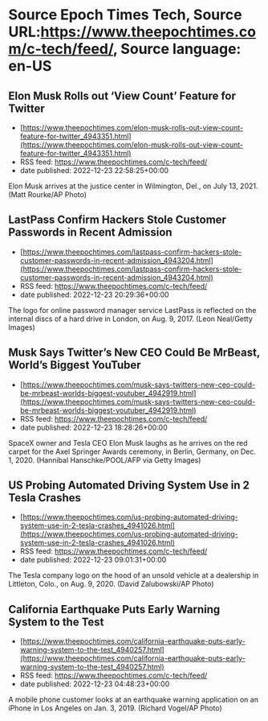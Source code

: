 # Source Epoch Times Tech, Source URL:https://www.theepochtimes.com/c-tech/feed/, Source language: en-US

## Elon Musk Rolls out ‘View Count’ Feature for Twitter
 - [https://www.theepochtimes.com/elon-musk-rolls-out-view-count-feature-for-twitter_4943351.html](https://www.theepochtimes.com/elon-musk-rolls-out-view-count-feature-for-twitter_4943351.html)
 - RSS feed: https://www.theepochtimes.com/c-tech/feed/
 - date published: 2022-12-23 22:58:25+00:00

Elon Musk arrives at the justice center in Wilmington, Del., on July 13, 2021. (Matt Rourke/AP Photo)

## LastPass Confirm Hackers Stole Customer Passwords in Recent Admission
 - [https://www.theepochtimes.com/lastpass-confirm-hackers-stole-customer-passwords-in-recent-admission_4943204.html](https://www.theepochtimes.com/lastpass-confirm-hackers-stole-customer-passwords-in-recent-admission_4943204.html)
 - RSS feed: https://www.theepochtimes.com/c-tech/feed/
 - date published: 2022-12-23 20:29:36+00:00

The logo for online password manager service LastPass is reflected on the internal discs of a hard drive in London, on Aug. 9, 2017. (Leon Neal/Getty Images)

## Musk Says Twitter’s New CEO Could Be MrBeast, World’s Biggest YouTuber
 - [https://www.theepochtimes.com/musk-says-twitters-new-ceo-could-be-mrbeast-worlds-biggest-youtuber_4942919.html](https://www.theepochtimes.com/musk-says-twitters-new-ceo-could-be-mrbeast-worlds-biggest-youtuber_4942919.html)
 - RSS feed: https://www.theepochtimes.com/c-tech/feed/
 - date published: 2022-12-23 18:28:26+00:00

SpaceX owner and Tesla CEO Elon Musk laughs as he arrives on the red carpet for the Axel Springer Awards ceremony, in Berlin, Germany, on Dec. 1, 2020. (Hannibal Hanschke/POOL/AFP via Getty Images)

## US Probing Automated Driving System Use in 2 Tesla Crashes
 - [https://www.theepochtimes.com/us-probing-automated-driving-system-use-in-2-tesla-crashes_4941026.html](https://www.theepochtimes.com/us-probing-automated-driving-system-use-in-2-tesla-crashes_4941026.html)
 - RSS feed: https://www.theepochtimes.com/c-tech/feed/
 - date published: 2022-12-23 09:01:31+00:00

The Tesla company logo on the hood of an unsold vehicle at a dealership in Littleton, Colo., on Aug. 9, 2020. (David Zalubowski/AP Photo)

## California Earthquake Puts Early Warning System to the Test
 - [https://www.theepochtimes.com/california-earthquake-puts-early-warning-system-to-the-test_4940257.html](https://www.theepochtimes.com/california-earthquake-puts-early-warning-system-to-the-test_4940257.html)
 - RSS feed: https://www.theepochtimes.com/c-tech/feed/
 - date published: 2022-12-23 04:48:23+00:00

A mobile phone customer looks at an earthquake warning application on an iPhone in Los Angeles on Jan. 3, 2019. (Richard Vogel/AP Photo)
